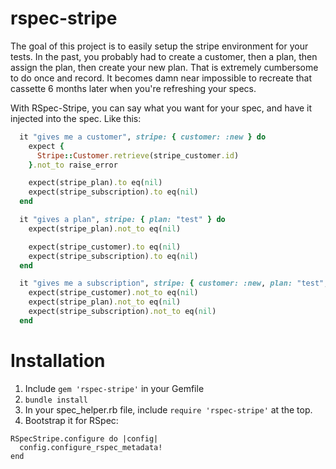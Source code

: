 rspec-stripe
============

The goal of this project is to easily setup the stripe environment for your tests. In the past, you probably had to create a customer, then a plan, then assign the plan, then create your new plan. That is extremely cumbersome to do once and record. It becomes damn near impossible to recreate that cassette 6 months later when you're refreshing your specs.

With RSpec-Stripe, you can say what you want for your spec, and have it injected into the spec. Like this:

```ruby
  it "gives me a customer", stripe: { customer: :new } do
    expect {
      Stripe::Customer.retrieve(stripe_customer.id)
    }.not_to raise_error

    expect(stripe_plan).to eq(nil)
    expect(stripe_subscription).to eq(nil)
  end

  it "gives a plan", stripe: { plan: "test" } do
    expect(stripe_plan).not_to eq(nil)

    expect(stripe_customer).to eq(nil)
    expect(stripe_subscription).to eq(nil)
  end

  it "gives me a subscription", stripe: { customer: :new, plan: "test", subscription: "test" } do
    expect(stripe_customer).not_to eq(nil)
    expect(stripe_plan).not_to eq(nil)
    expect(stripe_subscription).not_to eq(nil)
  end
```

Installation
============

1. Include `gem 'rspec-stripe'` in your Gemfile
2. `bundle install`
3. In your spec_helper.rb file, include `require 'rspec-stripe'` at the top. 
4. Bootstrap it for RSpec:

```
RSpecStripe.configure do |config|
  config.configure_rspec_metadata!
end
```
